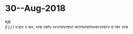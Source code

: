 # 30--Aug-2018
kjk  
 jl j 
  j
  l
  v;ev v
  ev; vre
  velv
  vrvrevrevr
  ermvremvervrerv
  e
  rer
  vre
  
